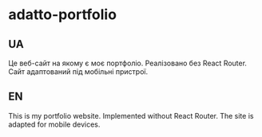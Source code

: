# adatto-portfolio
## UA
Це веб-сайт на якому є моє портфоліо.
Реалізовано без React Router.
Сайт адаптований під мобільні пристрої.
## EN
This is my portfolio website.
Implemented without React Router.
The site is adapted for mobile devices.
